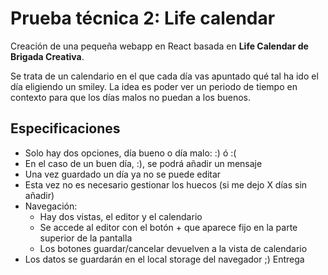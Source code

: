 # Prueba técnica 2: Life calendar

Creación de una pequeña webapp en React basada en __Life Calendar de Brigada Creativa__.

Se trata de un calendario en el que cada día vas apuntado qué tal ha ido el día eligiendo un smiley. La idea es poder ver un periodo de tiempo en contexto para que los días malos no puedan a los buenos.

## Especificaciones

* Solo hay dos opciones, día bueno o día malo: :) ó :(
* En el caso de un buen día, :), se podrá añadir un mensaje
* Una vez guardado un día ya no se puede editar
* Esta vez no es necesario gestionar los huecos (si me dejo X días sin añadir)
* Navegación:
	* Hay dos vistas, el editor y el calendario
	* Se accede al editor con el botón + que aparece fijo en la parte superior de la pantalla
	* Los botones guardar/cancelar devuelven a la vista de calendario
* Los datos se guardarán en el local storage del navegador ;)
Entrega
